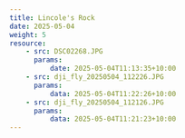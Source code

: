 ```yaml
---
title: Lincole's Rock
date: 2025-05-04
weight: 5
resource:
    - src: DSC02268.JPG
      params:
          date: 2025-05-04T11:13:35+10:00
    - src: dji_fly_20250504_112226.JPG
      params:
          data: 2025-05-04T11:22:26+10:00
    - src: dji_fly_20250504_112126.JPG
      params:
          data: 2025-05-04T11:21:23+10:00
---
```

